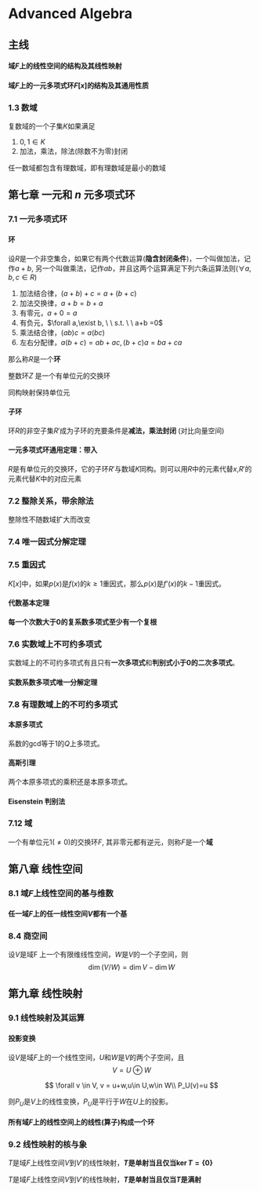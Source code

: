 # Advanced Algebra 

## 主线

#### 域$F$上的线性空间的结构及其线性映射

#### 域$F$上的一元多项式环$F[x]$的结构及其通用性质



### 1.3 数域

复数域的一个子集$K$如果满足

1. $0,1 \in K$
2. 加法，乘法，除法(除数不为零)封闭

任一数域都包含有理数域，即有理数域是最小的数域



## 第七章 一元和 $n$ 元多项式环

### 7.1 一元多项式环

#### 环

设$R$是一个非空集合，如果它有两个代数运算(**隐含封闭条件**)，一个叫做加法，记作$a + b$, 另一个叫做乘法，记作$ab$，并且这两个运算满足下列六条运算法则($\forall a,b,c\in R$)

1. 加法结合律，$(a+b)+c=a+(b + c)$
2. 加法交换律，$a+b=b +a$
3. 有零元，$a+0=a$
4. 有负元，$\forall a,\exist b, \ \ s.t. \ \ a+b =0$
5. 乘法结合律，$(ab)c=a(bc)$
6. 左右分配律，$a(b+c)=ab+ac, (b+c)a = ba+ca$

那么称$R$是一个**环**





整数环$Z$ 是一个有单位元的交换环

同构映射保持单位元



#### 子环

环$R$的非空子集$R'$成为子环的充要条件是**减法，乘法封闭** (对比向量空间)



#### 一元多项式环通用定理：带入

$R$是有单位元的交换环，它的子环$R'$与数域$K$同构。则可以用$R$中的元素代替$x$,$R'$的元素代替$K$中的对应元素



### 7.2 整除关系，带余除法

整除性不随数域扩大而改变





### 7.4 唯一因式分解定理





### 7.5 重因式

$K[x]$中，如果$p(x)$是$f(x)$的$k\ge1$重因式，那么$p(x)$是$f’(x)$的$k-1$重因式。







#### 代数基本定理

**每一个次数大于0的复系数多项式至少有一个复根**



### 7.6 实数域上不可约多项式

实数域上的不可约多项式有且只有**一次多项式**和**判别式小于0的二次多项式**。



#### 实数系数多项式唯一分解定理





### 7.8 有理数域上的不可约多项式

#### 本原多项式

系数的gcd等于1的$Q$上多项式。



#### 高斯引理

两个本原多项式的乘积还是本原多项式。





#### Eisenstein 判别法





### 7.12 域

一个有单位元$1(\ne0)$的交换环$F$, 其非零元都有逆元，则称$F$是一个**域**





## 第八章 线性空间

### 8.1 域$F$上线性空间的基与维数



#### 任一域$F$上的任一线性空间$V$都有一个基



### 8.4 商空间

设$V$是域F 上一个有限维线性空间，$W$是$V$的一个子空间，则
$$
\dim(V/W) = \dim V-\dim W
$$


## 第九章 线性映射

### 9.1 线性映射及其运算

#### 投影变换

设$V$是域$F$上的一个线性空间，$U$和$W$是$V$的两个子空间，且
$$
V=U\oplus W
$$

$$
\forall v \in V, v = u+w,u\in U,w\in W\\
P_U(v)=u
$$



则$P_U$是$V$上的线性变换，$P_U$是平行于$W$在$U$上的投影。



#### 所有域$F$上的线性空间上的线性(算子)构成一个环



### 9.2 线性映射的核与象



$T$是域$F$上线性空间$V$到$V'$的线性映射，**$T$是单射当且仅当$\ker T = \{0\}$**



$T$是域$F$上线性空间$V$到$V'$的线性映射，**$T$是单射当且仅当$T$是满射**



